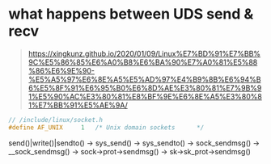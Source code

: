 # what happens between UDS send & recv

> https://xingkunz.github.io/2020/01/09/Linux%E7%BD%91%E7%BB%9C%E5%86%85%E6%A0%B8%E6%BA%90%E7%A0%81%E5%88%86%E6%9E%90-%E5%A5%97%E6%8E%A5%E5%AD%97%E4%B9%8B%E6%94%B6%E5%8F%91%E6%95%B0%E6%8D%AE%E3%80%81%E7%9B%91%E5%90%AC%E3%80%81%E8%BF%9E%E6%8E%A5%E3%80%81%E7%BB%91%E5%AE%9A/

```c
// /include/linux/socket.h
#define AF_UNIX		1	/* Unix domain sockets 		*/
```

send()|write()|sendto() → sys_send() → sys_sendto() → sock_sendmsg() → __sock_sendmsg() → sock->prot->sendmsg() → sk->sk_prot->sendmsg()